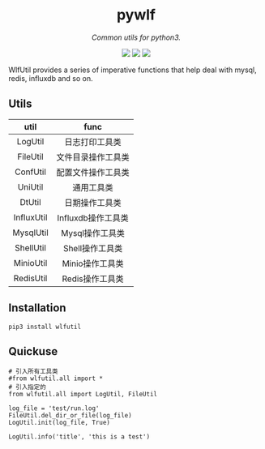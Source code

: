 <div align="center">

# pywlf

*Common utils for python3.*

[![](https://img.shields.io/badge/pypi-latest-9cf.svg)](https://pypi.org/project/wlfutil/) [![](https://img.shields.io/badge/blog-@waisaa-blue.svg)](https://blog.csdn.net/qq_42761569?type=blog) [![](https://img.shields.io/badge/license-MIT-brightgreen.svg)](https://github.com/waisaa/tools-python3-wlf/tree/main/LICENSE)

</div>

WlfUtil provides a series of imperative functions that help deal with mysql, redis, influxdb and so on.

## Utils
| util | func |
|:---------:|:---------:|
| LogUtil | 日志打印工具类 |
| FileUtil | 文件目录操作工具类|
| ConfUtil | 配置文件操作工具类|
| UniUtil | 通用工具类|
| DtUtil | 日期操作工具类|
| InfluxUtil | Influxdb操作工具类|
| MysqlUtil | Mysql操作工具类|
| ShellUtil | Shell操作工具类|
| MinioUtil | Minio操作工具类|
| RedisUtil | Redis操作工具类|

## Installation
```python3
pip3 install wlfutil
```

## Quickuse
```python3
# 引入所有工具类
#from wlfutil.all import *
# 引入指定的
from wlfutil.all import LogUtil, FileUtil

log_file = 'test/run.log'
FileUtil.del_dir_or_file(log_file)
LogUtil.init(log_file, True)

LogUtil.info('title', 'this is a test')
```
